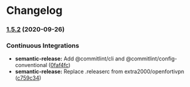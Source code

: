 # Changelog

### [1.5.2](https://github.com/extra2000/vagrant-basic/compare/v1.5.1...v1.5.2) (2020-09-26)


### Continuous Integrations

* **semantic-release:** Add @commitlint/cli and @commitlint/config-conventional ([0faf4fc](https://github.com/extra2000/vagrant-basic/commit/0faf4fc6dd330a1d34a7b0186d07d7c286c67170))
* **semantic-release:** Replace .releaserc from extra2000/openfortivpn ([c759c34](https://github.com/extra2000/vagrant-basic/commit/c759c3476aa6df26f2465c2dd7b0411466ab98bf))
